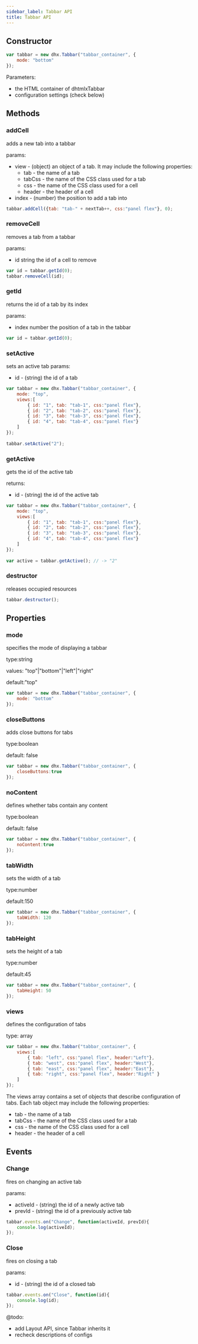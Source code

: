 ```yaml
---
sidebar_label: Tabbar API
title: Tabbar API
---          
```


Constructor
----------------



~~~js
var tabbar = new dhx.Tabbar("tabbar_container", {
    mode: "bottom"
});
~~~

Parameters:

- the HTML container of dhtmlxTabbar
- configuration settings (check below)

Methods
------

### addCell

adds a new tab into a tabbar

params:

- view  -  (object)  an object of a tab. It may include the following properties:
	- tab - the name of a tab
    - tabCss - the name of the CSS class used for a tab
	- css - the name of the CSS class used for a cell
	- header - the header of a cell	
- index -   (number)  the position to add a tab into

~~~js
tabbar.addCell({tab: "tab-" + nextTab++, css:"panel flex"}, 0);
~~~

### removeCell 

removes a tab from a tabbar

params:

- id      string         the id of a cell to remove


~~~js
var id = tabbar.getId(0);
tabbar.removeCell(id);
~~~

### getId

returns the id of a tab by its index

params:

- index    number    the position of a tab in the tabbar

~~~js
var id = tabbar.getId(0);
~~~

### setActive

sets an active tab
params:
	
- id	- (string)	the id of a tab

~~~js
var tabbar = new dhx.Tabbar("tabbar_container", {
    mode: "top",            
    views:[
        { id: "1", tab: "tab-1", css:"panel flex"},
        { id: "2", tab: "tab-2", css:"panel flex"},
        { id: "3", tab: "tab-3", css:"panel flex"},
        { id: "4", tab: "tab-4", css:"panel flex"}
    ]
});
 
tabbar.setActive("2");
~~~

### getActive

gets the id of the active tab

returns:

- id -	(string)	the id of the active tab

~~~js
var tabbar = new dhx.Tabbar("tabbar_container", {
    mode: "top",            
    views:[
        { id: "1", tab: "tab-1", css:"panel flex"},
        { id: "2", tab: "tab-2", css:"panel flex"},
        { id: "3", tab: "tab-3", css:"panel flex"},
        { id: "4", tab: "tab-4", css:"panel flex"}
    ]
});
 
var active = tabbar.getActive(); // -> "2"
~~~

### destructor

releases occupied resources

~~~js
tabbar.destructor();
~~~


Properties
--------

### mode

specifies the mode of displaying a tabbar

type:string

values: "top"|"bottom"|"left"|"right"

default:"top"


~~~js
var tabbar = new dhx.Tabbar("tabbar_container", {
    mode: "bottom"
});
~~~


### closeButtons

adds close buttons for tabs

type:boolean

default: false


~~~js
var tabbar = new dhx.Tabbar("tabbar_container", {
    closeButtons:true
});
~~~

### noContent

defines whether tabs contain any content

type:boolean

default: false


~~~js
var tabbar = new dhx.Tabbar("tabbar_container", {
    noContent:true
});
~~~

### tabWidth

sets the width of a tab

type:number

default:150


~~~js
var tabbar = new dhx.Tabbar("tabbar_container", {
    tabWidth: 120
});
~~~ 


### tabHeight

sets the height of a tab

type:number

default:45


~~~js
var tabbar = new dhx.Tabbar("tabbar_container", {
    tabHeight: 50
});
~~~ 

### views

defines the configuration of tabs

type: array

~~~js
var tabbar = new dhx.Tabbar("tabbar_container", {
	views:[
		{ tab: "left", css:"panel flex", header:"Left"},
		{ tab: "west", css:"panel flex", header:"West"},
		{ tab: "east", css:"panel flex", header:"East"},
		{ tab: "right", css:"panel flex", header:"Right" }
	]
});
~~~

The views array contains a set of objects that describe configuration of tabs. Each tab object may include the following properties:

- tab - the name of a tab
- tabCss - the name of the CSS class used for a tab
- css - the name of the CSS class used for a cell
- header - the header of a cell	

Events
--------

### Change 

fires on changing an active tab

params:

- activeId  -  (string)    the id of a newly active tab
- prevId   -   (string)    the id of a previously active tab


~~~js
tabbar.events.on("Change", function(activeId, prevId){
	console.log(activeId);
});
~~~

### Close 

fires on closing a tab

params:

- id   -  (string)   the id of a closed tab

~~~js
tabbar.events.on("Close", function(id){
	console.log(id);
});
~~~

@todo:
- add Layout API, since Tabbar inherits it<br/>
- recheck descriptions of configs<br/>

